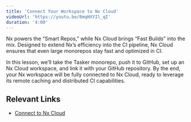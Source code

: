 ```yaml
---
title: 'Connect Your Workspace to Nx Cloud'
videoUrl: 'https://youtu.be/8mqHXYIl_qI'
duration: '4:00'
---
```


Nx powers the “Smart Repos,” while Nx Cloud brings “Fast Builds” into the mix. Designed to extend Nx’s efficiency into the CI pipeline, Nx Cloud ensures that even large monorepos stay fast and optimized in CI.

In this lesson, we’ll take the Tasker monorepo, push it to GitHub, set up an Nx Cloud workspace, and link it with your GitHub repository. By the end, your Nx workspace will be fully connected to Nx Cloud, ready to leverage its remote caching and distributed CI capabilities.

## Relevant Links

- [Connect to Nx Cloud](/ci/recipes/set-up)
